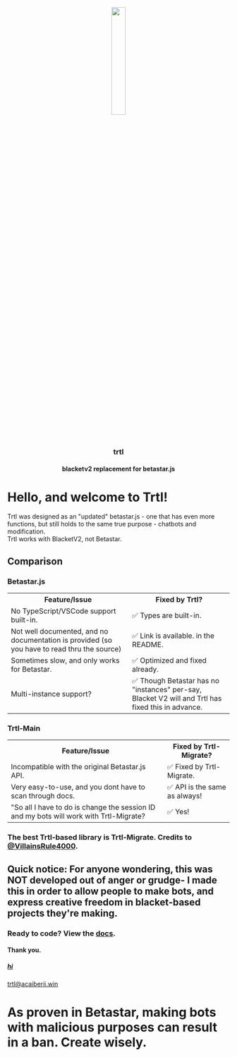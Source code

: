 <div align="center">
    <img width="25%"
        src="https://emojipedia-us.s3.dualstack.us-west-1.amazonaws.com/thumbs/160/google/80/turtle_1f422.png">
    <h3>trtl</h3>
    <h4>blacketv2 replacement for betastar.js</h4>
</div>
<h1>Hello, and welcome to Trtl!</h1>
<p>
    Trtl was designed as an "updated" betastar.js - one that has even more functions, but still holds to the same true
    purpose - chatbots and modification.
    <br>
    Trtl works with BlacketV2, not Betastar.
</p>
<h2>Comparison</h2>
<h3>Betastar.js</h3>
<table>
    <tr>
        <th>Feature/Issue</th>
        <th>Fixed by Trtl?</th>
    </tr>
    <tr>
        <td>No TypeScript/VSCode support built-in.</td>
        <td>✅ Types are built-in.</td>
    </tr>
    <tr>
        <td>Not well documented, and no documentation is provided (so you have to read thru the source)</td>
        <td>✅ Link is available. in the README.</td>
    </tr>
    <tr>
        <td>Sometimes slow, and only works for Betastar.</td>
        <td>✅ Optimized and fixed already.</td>
    </tr>
    <tr>
        <td>Multi-instance support?</td>
        <td>✅ Though Betastar has no "instances" per-say, Blacket V2 will and Trtl has fixed this in advance.</td>
    </tr>
</table>
<h3>Trtl-Main</h3>
<table>
    <tr>
        <th>Feature/Issue</th>
        <th>Fixed by Trtl-Migrate?</th>
    </tr>
    <tr>
        <td>Incompatible with the original Betastar.js API.</td>
        <td>✅ Fixed by Trtl-Migrate.</td>
    </tr>
    <tr>
        <td>Very easy-to-use, and you dont have to scan through docs.</td>
        <td>✅ API is the same as always!</td>
    </tr>
    <tr>
        <td>"So all I have to do is change the session ID and my bots will work with Trtl-Migrate?</td>
        <td>✅ Yes!</td>
    </tr>
</table>
<h3>The best Trtl-based library is Trtl-Migrate. Credits to <a
        href="https://github.com/VillainsRule4000">@VillainsRule4000</a>.</h3>
<h2>Quick notice: For anyone wondering, this was NOT developed out of anger or grudge- I made this in order to allow
    people to make bots, and express creative freedom in blacket-based projects they're making.</h2>
<h3>Ready to code? View the <a href="https://trtl.acaiberii.win/docs">docs</a>.</h3>
<h4>Thank you.</h4>
<h5><a href="/LOVE.md">hi</a></h5>
<a href="https://trtl.acaiberii.win/">trtl@acaiberii.win</a>

<h1>As proven in Betastar, making bots with malicious purposes can result in a ban. Create wisely.</h1>